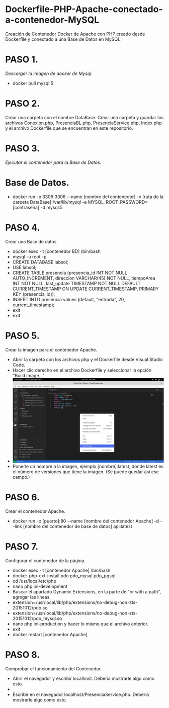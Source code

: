 # Dockerfile-PHP-Apache-conectado-a-contenedor-MySQL
Creación de Contenedor Docker de Apache con PHP creado desde Dockerfile y conectado a una Base de Datos en MySQL.
# PASO 1.
*Descargar la imagen de docker de Mysql.*
* docker pull mysql:5
# PASO 2.
Crear una carpeta con el nombre DataBase.
Crear una carpeta y guardar los archivos Conexion.php, PresenciaBL.php, PresenciaService.php, Index.php y el archivo Dockerfile que se encuentran en este repositorio.

# PASO 3.
*Ejecutar el contenedor para la Base de Datos.*
# Base de Datos.
* docker run -p 3306:3306 --name [nombre del contenedor] -v [ruta de la carpeta DataBase]:/var/lib/mysql -e MYSQL_ROOT_PASSWORD=[contraseña] -d mysql:5

# PASO 4.
Crear una Base de datos
* docker exec -it [contenedor BD] /bin/bash
* mysql -u root -p
* CREATE DATABASE labsol;
* USE labsol;
* CREATE TABLE presencia (presencia_id INT NOT NULL AUTO_INCREMENT, direccion VARCHAR(45) NOT NULL, tiempoArea INT NOT NULL, last_update TIMESTAMP NOT NULL DEFAULT CURRENT_TIMESTAMP ON UPDATE CURRENT_TIMESTAMP, PRIMARY KEY  (presencia_id));
* INSERT INTO presencia values (default, "entrada", 20, current_timestamp);
* exit
* exit

# PASO 5.
Crear la imagen para el contenedor Apache.
* Abrir la carpeta con los archivos php y el Dockerfile desde Visual Studio Code.
* Hacer clic derecho en el archivo Dockerfile y seleccionar la opción "Build image..."
* ![Alt text](https://github.com/vh2212/Dockerfile-PHP-Apache-conectado-a-contenedor-MySQL/blob/main/Captura%20de%20pantalla%20de%202020-11-02%2015-01-40.png) 
* Ponerle un nombre a la imagen, ejemplo [nombre]:latest, donde latest es el número de versiones que tiene la imagen. (Se puede quedar así ese campo.)
# PASO 6.
Crear el contenedor Apache.
* docker run -p [puerto]:80 --name [nombre del contenedor Apache] -d --link [nombre del contenedor de base de datos] api:latest
# PASO 7.
Configurar el contenedor de la página.
* docker exec -it [contenedor Apache] /bin/bash
* docker-php-ext-install pdo pdo_mysql pdo_pgsql
* cd /usr/local/etc/php
* nano php.ini-development
* Buscar el apartado Dynamic Extensions, en la parte de "or with a path", agregar las lineas.
* extension=/usr/local/lib/php/extensions/no-debug-non-zts-20151012/pdo.so
* extension=/usr/local/lib/php/extensions/no-debug-non-zts-20151012/pdo_mysql.so
* nano php.ini-production y hacer lo mismo que el archivo anterior.
* exit
* docker restart [contenedor Apache]
# PASO 8.
Comprobar el funcionamiento del Contenedor.
* Abrir el navegador y escribir localhost. Debería mostrarle algo como esto.
*
* Escribir en el navegador localhost/PresenciaService.php. Debería mostrarle algo como esto.
